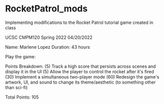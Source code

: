 # RocketPatrol_mods
Implementing modifications to the Rocket Patrol tutorial game created in class

UCSC CMPM120 Spring 2022
04/20/2022

Name: Marlene Lopez
Duration: 43 hours

Play the game:

Points Breakdown:
(5)  Track a high score that persists across scenes and display it in the UI
(5)  Allow the player to control the rocket after it's fired
(30) Implement a simultaneous two-player mode
(60) Redesign the game's artwork, UI, and sound to change its theme/aesthetic (to something other than sci-fi)

Total Points: 105